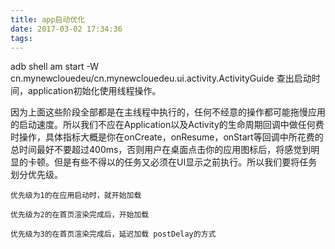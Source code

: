 ```yaml
---
title: app启动优化
date: 2017-03-02 17:34:36
tags:
---
```

adb shell am start -W cn.mynewclouedeu/cn.mynewclouedeu.ui.activity.ActivityGuide 
查出启动时间，application初始化使用线程操作。

因为上面这些阶段全部都是在主线程中执行的，任何不经意的操作都可能拖慢应用的启动速度。所以我们不应在Application以及Activity的生命周期回调中做任何费时操作，具体指标大概是你在onCreate，onResume，onStart等回调中所花费的总时间最好不要超过400ms，否则用户在桌面点击你的应用图标后，将感觉到明显的卡顿。但是有些不得以的任务又必须在UI显示之前执行。所以我们要将任务划分优先级。

    优先级为1的在应用启动时，就开始加载

    优先级为2的在首页渲染完成后，开始加载

    优先级为3的在首页渲染完成后，延迟加载 postDelay的方式